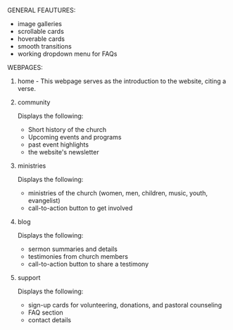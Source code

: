 GENERAL FEAUTURES:
- image galleries
- scrollable cards
- hoverable cards
- smooth transitions
- working dropdown menu for FAQs

WEBPAGES:
1. home - This webpage serves as the introduction to the website, citing a verse.
2. community

   Displays the following:
   - Short history of the church
   - Upcoming events and programs
   - past event highlights
   - the website's newsletter
4. ministries

   Displays the following:
   - ministries of the church (women, men, children, music, youth, evangelist)
   - call-to-action button to get involved 
6. blog 

   Displays the following:
   - sermon summaries and details
   - testimonies from church members
   - call-to-action button to share a testimony
8. support

    Displays the following:
   - sign-up cards for volunteering, donations, and pastoral counseling 
   - FAQ section
   - contact details

